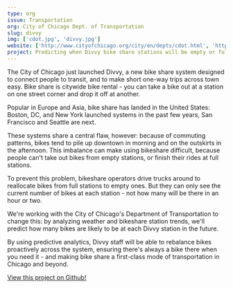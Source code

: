 ```yaml
---
type: org
issue: Transportation
org: City of Chicago Dept. of Transportation
slug: divvy
img: ['cdot.jpg', 'divvy.jpg']
website: ['http://www.cityofchicago.org/city/en/depts/cdot.html', 'http://divvybikes.com/']
project: Predicting when Divvy bike share stations will be empty or full
---
```

The City of Chicago just launched Divvy, a new bike share system designed to connect people to transit, and to make short one-way trips across town easy. Bike share is citywide bike rental - you can take a bike out at a station on one street corner and drop it off at another. 

Popular in Europe and Asia, bike share has landed in the United States: Boston, DC, and New York launched systems in the past few years, San Francisco and Seattle are next.

These systems share a central flaw, however: because of commuting patterns, bikes tend to pile up downtown in morning and on the outskirts in the afternoon. This imbalance can make using bikeshare difficult, because people can't take out bikes from empty stations, or finish their rides at full stations.

To prevent this problem, bikeshare operators drive trucks around to reallocate bikes from full stations to empty ones. But they can only see the current number of bikes at each station - not how many will be there in an hour or two. 

We're working with the City of Chicago's Department of Transportation to change this: by analyzing weather and bikeshare station trends, we'll predict how many bikes are likely to be at each Divvy station in the future. 

By using predictive analytics, Divvy staff will be able to rebalance bikes proactively across the system, ensuring there's always a bike there when you need it - and making bike share a first-class mode of transportation in Chicago and beyond.

<a href="https://github.com/dssg/bikeshare" class="btn btn-huge btn-success btn-block btn-embossed">View this project on Github!</a>